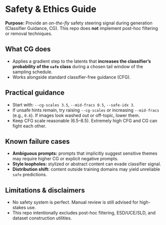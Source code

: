 # Safety & Ethics Guide

**Purpose:** Provide an *on-the-fly* safety steering signal during generation (Classifier Guidance, CG). This repo does **not** implement post-hoc filtering or removal techniques.

## What CG does

- Applies a gradient step to the latents that **increases the classifier’s probability of the `safe` class** during a chosen tail window of the sampling schedule.
- Works alongside standard classifier-free guidance (CFG).

## Practical guidance

- Start with: `--cg-scales 3.5`, `--mid-fracs 0.5`, `--safe-idx 3`.
- If unsafe hints remain, try raising `--cg-scales` or increasing `--mid-fracs` (e.g., `0.6`). If images look washed out or off-topic, lower them.
- Keep CFG scale reasonable (6.5–8.5). Extremely high CFG and CG can fight each other.

## Known failure cases

- **Ambiguous prompts:** prompts that implicitly suggest sensitive themes may require higher CG or explicit negative prompts.
- **Style loopholes:** stylized or abstract content can evade classifier signal.
- **Distribution shift:** content outside training domains may yield unreliable `safe` predictions.

## Limitations & disclaimers

- No safety system is perfect. Manual review is still advised for high-stakes use.
- This repo intentionally excludes post-hoc filtering, ESD/UCE/SLD, and dataset construction utilities.
